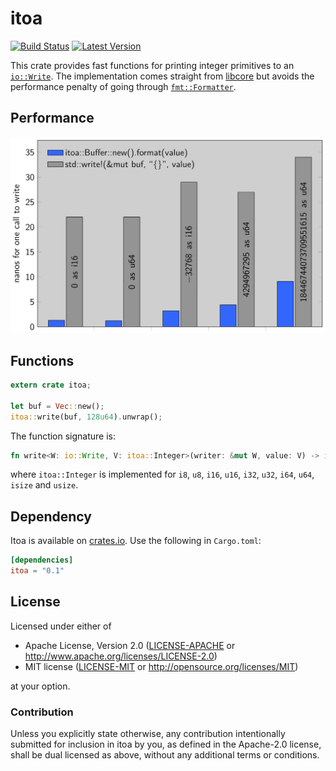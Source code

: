 itoa
====

[![Build Status](https://api.travis-ci.org/dtolnay/itoa.svg?branch=master)](https://travis-ci.org/dtolnay/itoa)
[![Latest Version](https://img.shields.io/crates/v/itoa.svg)](https://crates.io/crates/itoa)

This crate provides fast functions for printing integer primitives to an
[`io::Write`](https://doc.rust-lang.org/std/io/trait.Write.html). The
implementation comes straight from
[libcore](https://github.com/rust-lang/rust/blob/b8214dc6c6fc20d0a660fb5700dca9ebf51ebe89/src/libcore/fmt/num.rs#L201-L254)
but avoids the performance penalty of going through
[`fmt::Formatter`](https://doc.rust-lang.org/std/fmt/struct.Formatter.html).

## Performance

![performance](https://raw.githubusercontent.com/dtolnay/itoa/master/performance.png)

## Functions

```rust
extern crate itoa;

let buf = Vec::new();
itoa::write(buf, 128u64).unwrap();
```

The function signature is:

```rust
fn write<W: io::Write, V: itoa::Integer>(writer: &mut W, value: V) -> io::Result<()>
```

where `itoa::Integer` is implemented for `i8`, `u8`, `i16`, `u16`, `i32`, `u32`,
`i64`, `u64`, `isize` and `usize`.

## Dependency

Itoa is available on [crates.io](https://crates.io/crates/itoa). Use the
following in `Cargo.toml`:

```toml
[dependencies]
itoa = "0.1"
```

## License

Licensed under either of

 * Apache License, Version 2.0 ([LICENSE-APACHE](LICENSE-APACHE) or http://www.apache.org/licenses/LICENSE-2.0)
 * MIT license ([LICENSE-MIT](LICENSE-MIT) or http://opensource.org/licenses/MIT)

at your option.

### Contribution

Unless you explicitly state otherwise, any contribution intentionally submitted
for inclusion in itoa by you, as defined in the Apache-2.0 license, shall be
dual licensed as above, without any additional terms or conditions.
